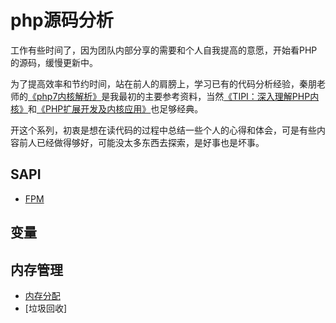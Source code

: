 # php源码分析
工作有些时间了，因为团队内部分享的需要和个人自我提高的意愿，开始看PHP的源码，缓慢更新中。

为了提高效率和节约时间，站在前人的肩膀上，学习已有的代码分析经验，秦朋老师的[《php7内核解析》](https://github.com/pangudashu/php7-internal)是我最初的主要参考资料，当然[《TIPI：深入理解PHP内核》](http://www.php-internals.com/book/)和[《PHP扩展开发及内核应用》](https://legacy.gitbook.com/book/webrainsbook/walu-phpbook/details)也足够经典。

开这个系列，初衷是想在读代码的过程中总结一些个人的心得和体会，可是有些内容前人已经做得够好，可能没太多东西去探索，是好事也是坏事。

## SAPI
* [FPM](sapi/fpm.md)

## 变量

## 内存管理
* [内存分配]()
* [垃圾回收]
